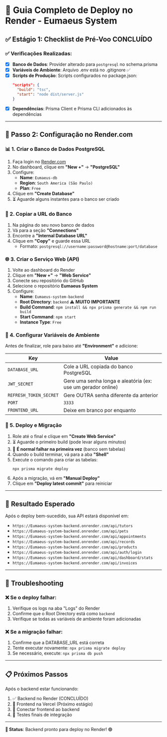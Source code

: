 # 🚀 Guia Completo de Deploy no Render - Eumaeus System

## ✅ Estágio 1: Checklist de Pré-Voo CONCLUÍDO

### ✅ Verificações Realizadas:
- [x] **Banco de Dados**: Provider alterado para `postgresql` no schema.prisma
- [x] **Variáveis de Ambiente**: Arquivo .env está no .gitignore ✅
- [x] **Scripts de Produção**: Scripts configurados no package.json:
  ```json
  "scripts": {
    "build": "tsc",
    "start": "node dist/server.js"
  }
  ```
- [x] **Dependências**: Prisma Client e Prisma CLI adicionados às dependências

---

## 🎯 Passo 2: Configuração no Render.com

### 📊 1. Criar o Banco de Dados PostgreSQL

1. Faça login no [Render.com](https://render.com)
2. No dashboard, clique em **"New +"** → **"PostgreSQL"**
3. Configure:
   - **Name**: `Eumaeus-db`
   - **Region**: `South America (São Paulo)`
   - **Plan**: `Free`
4. Clique em **"Create Database"**
5. ⏳ Aguarde alguns instantes para o banco ser criado

### 🔗 2. Copiar a URL do Banco

1. Na página do seu novo banco de dados
2. Vá para a seção **"Connections"**
3. Encontre a **"Internal Database URL"**
4. Clique em **"Copy"** e guarde essa URL
   - Formato: `postgresql://username:password@hostname:port/database`

### 🌐 3. Criar o Serviço Web (API)

1. Volte ao dashboard do Render
2. Clique em **"New +"** → **"Web Service"**
3. Conecte seu repositório do GitHub
4. Selecione o repositório **Eumaeus System**
5. Configure:
   - **Name**: `Eumaeus-system-backend`
   - **Root Directory**: `backend` ⚠️ **MUITO IMPORTANTE**
   - **Build Command**: `npm install && npx prisma generate && npm run build`
   - **Start Command**: `npm start`
   - **Instance Type**: `Free`

### 🔐 4. Configurar Variáveis de Ambiente

Antes de finalizar, role para baixo até **"Environment"** e adicione:

| Key | Value |
|-----|-------|
| `DATABASE_URL` | Cole a URL copiada do banco PostgreSQL |
| `JWT_SECRET` | Gere uma senha longa e aleatória (ex: use um gerador online) |
| `REFRESH_TOKEN_SECRET` | Gere OUTRA senha diferente da anterior |
| `PORT` | `3333` |
| `FRONTEND_URL` | Deixe em branco por enquanto |

### 🚀 5. Deploy e Migração

1. Role até o final e clique em **"Create Web Service"**
2. ⏳ Aguarde o primeiro build (pode levar alguns minutos)
3. 🔴 **É normal falhar na primeira vez** (banco sem tabelas)
4. Quando o build terminar, vá para a aba **"Shell"**
5. Execute o comando para criar as tabelas:
   ```bash
   npx prisma migrate deploy
   ```
6. Após a migração, vá em **"Manual Deploy"**
7. Clique em **"Deploy latest commit"** para reiniciar

---

## 🎉 Resultado Esperado

Após o deploy bem-sucedido, sua API estará disponível em:
- `https://Eumaeus-system-backend.onrender.com/api/tutors`
- `https://Eumaeus-system-backend.onrender.com/api/pets`
- `https://Eumaeus-system-backend.onrender.com/api/appointments`
- `https://Eumaeus-system-backend.onrender.com/api/records`
- `https://Eumaeus-system-backend.onrender.com/api/products`
- `https://Eumaeus-system-backend.onrender.com/api/auth/login`
- `https://Eumaeus-system-backend.onrender.com/api/dashboard/stats`
- `https://Eumaeus-system-backend.onrender.com/api/invoices`

---

## 🔧 Troubleshooting

### ❌ Se o deploy falhar:
1. Verifique os logs na aba "Logs" do Render
2. Confirme que o Root Directory está como `backend`
3. Verifique se todas as variáveis de ambiente foram adicionadas

### ❌ Se a migração falhar:
1. Confirme que a DATABASE_URL está correta
2. Tente executar novamente: `npx prisma migrate deploy`
3. Se necessário, execute: `npx prisma db push`

---

## 📋 Próximos Passos

Após o backend estar funcionando:
1. ✅ Backend no Render (CONCLUÍDO)
2. 🔄 Frontend na Vercel (Próximo estágio)
3. 🔗 Conectar frontend ao backend
4. 🧪 Testes finais de integração

---

**🎯 Status**: Backend pronto para deploy no Render! 🟢
